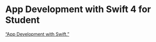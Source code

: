 # App Development with Swift 4 for Student

[“App Development with Swift.”](https://itunes.apple.com/us/book/app-development-with-swift/id1219117996?mt=11)
